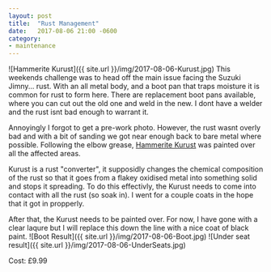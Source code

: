 ```yaml
---
layout: post
title:  "Rust Management"
date:   2017-08-06 21:00 -0600
category: 
- maintenance
---
```

![Hammerite Kurust]({{ site.url }}/img/2017-08-06-Kurust.jpg)
This weekends challenge was to head off the main issue facing the Suzuki Jimny... rust. With an all metal body, and a boot pan that traps moisture it is common for rust to form here.
There are replacement boot pans available, where you can cut out the old one and weld in the new. I dont have a welder and the rust isnt bad enough to warrant it.

Annoyingly I forgot to get a pre-work photo. However, the rust wasnt overly bad and with a bit of sanding we got near enough back to bare metal where possible.
Following the elbow grease, [Hammerite Kurust](http://amzn.to/2vPcIsS) was painted over all the affected areas.

Kurust is a rust "converter", it supposidly changes the chemical composition of the rust so that it goes from a flakey oxidised metal into something solid and stops it spreading. 
To do this effectivly, the Kurust needs to come into contact with all the rust (so soak in). I went for a couple coats in the hope that it got in propperly.

After that, the Kurust needs to be painted over. For now, I have gone with a clear laqure but I will replace this down the line with a nice coat of black paint.
![Boot Result]({{ site.url }}/img/2017-08-06-Boot.jpg)
![Under seat result]({{ site.url }}/img/2017-08-06-UnderSeats.jpg)

Cost: £9.99
